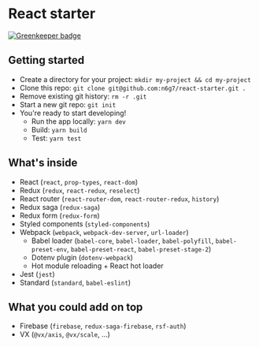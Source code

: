 # React starter

[![Greenkeeper badge](https://badges.greenkeeper.io/n6g7/react-starter.svg)](https://greenkeeper.io/)

## Getting started

- Create a directory for your project: `mkdir my-project && cd my-project`
- Clone this repo: `git clone git@github.com:n6g7/react-starter.git .`
- Remove existing git history: `rm -r .git`
- Start a new git repo: `git init`
- You're ready to start developing!
  - Run the app locally: `yarn dev`
  - Build: `yarn build`
  - Test: `yarn test`

## What's inside

- React (`react`, `prop-types`, `react-dom`)
- Redux (`redux`, `react-redux`, `reselect`)
- React router (`react-router-dom`, `react-router-redux`, `history`)
- Redux saga (`redux-saga`)
- Redux form (`redux-form`)
- Styled components (`styled-components`)
- Webpack (`webpack`, `webpack-dev-server`, `url-loader`)
  - Babel loader (`babel-core`, `babel-loader`, `babel-polyfill`, `babel-preset-env`, `babel-preset-react`, `babel-preset-stage-2`)
  - Dotenv plugin (`dotenv-webpack`)
  - Hot module reloading + React hot loader
- Jest (`jest`)
- Standard (`standard`, `babel-eslint`)

## What you could add on top

- Firebase (`firebase`, `redux-saga-firebase`, `rsf-auth`)
- VX (`@vx/axis`, `@vx/scale`, ...)
